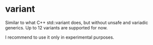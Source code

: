 # variant
Similar to what C++ std::variant does, but without unsafe and variadic generics. Up to 12 variants are supported for now.

I recommend to use it only in experimental purposes.
